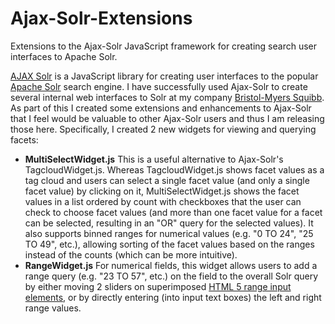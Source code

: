 # Ajax-Solr-Extensions
Extensions to the Ajax-Solr JavaScript framework for creating search user interfaces to Apache Solr.

[AJAX Solr](https://github.com/evolvingweb/ajax-solr) is a JavaScript library for creating user interfaces to the popular [Apache Solr](http://lucene.apache.org/solr/) search engine. I have successfully used Ajax-Solr to create several internal web interfaces to Solr at my company [Bristol-Myers Squibb](http://www.bms.com). As part of this I created some extensions and enhancements to Ajax-Solr that I feel would be valuable to other Ajax-Solr users and thus I am releasing those here. Specifically, I created 2 new widgets for viewing and querying facets:

* **MultiSelectWidget.js** This is a useful alternative to Ajax-Solr's TagcloudWidget.js. Whereas TagcloudWidget.js shows facet values as a tag cloud and users can select a single facet value (and only a single facet value) by clicking on it, MultiSelectWidget.js shows the facet values in a list ordered by count with checkboxes that the user can check to choose facet values (and more than one facet value for a facet can be selected, resulting in an "OR" query for the selected values). It also supports binned ranges for numerical values (e.g. "0 TO 24", "25 TO 49", etc.), allowing sorting of the facet values based on the ranges instead of the counts (which can be more intuitive).
* **RangeWidget.js** For numerical fields, this widget allows users to add a range query (e.g. "23 TO 57", etc.) on the field to the overall Solr query by either moving 2 sliders on superimposed [HTML 5 range input elements](http://www.w3schools.com/jsref/dom_obj_range.asp), or by directly entering (into input text boxes) the left and right range values.
